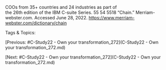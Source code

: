 COOs from 35+ countries and 24 industries as part of  
the 26th edition of the IBM C-suite Series. 55
54
5518  “Chain.” Merriam-webster.com. Accessed June 28, 2022. 
https://www.merriam-webster.com/dictionary/chain

   Tags & Topics:
   

[Previous: #C-Study22 - Own your transformation_272](C-Study22 - Own your transformation_272.md)

[Next: #C-Study22 - Own your transformation_272](C-Study22 - Own your transformation_272.md)